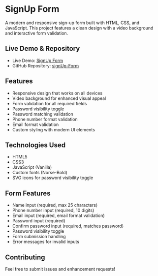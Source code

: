 # SignUp Form

A modern and responsive sign-up form built with HTML, CSS, and JavaScript. This project features a clean design with a video background and interactive form validation.

## Live Demo & Repository

- Live Demo: [SignUp Form](https://ghostt-coder.github.io/signUp-Form/)
- GitHub Repository: [signUp-Form](https://github.com/Ghostt-coder/signUp-Form.git)

## Features

- Responsive design that works on all devices
- Video background for enhanced visual appeal
- Form validation for all required fields
- Password visibility toggle
- Password matching validation
- Phone number format validation
- Email format validation
- Custom styling with modern UI elements

## Technologies Used

- HTML5
- CSS3
- JavaScript (Vanilla)
- Custom fonts (Norse-Bold)
- SVG icons for password visibility toggle

## Form Features

- Name input (required, max 25 characters)
- Phone number input (required, 10 digits)
- Email input (required, email format validation)
- Password input (required)
- Confirm password input (required, matches password)
- Password visibility toggle
- Form submission handling
- Error messages for invalid inputs

## Contributing

Feel free to submit issues and enhancement requests!

